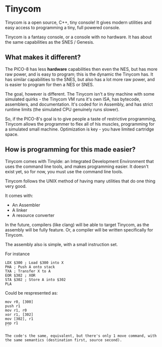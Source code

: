 # Tinycom

Tinycom is a open source, C++, tiny console!
It gives modern utilities and easy access to programming a tiny, full powered console.

Tinycom is a fantasy console, or a console with no hardware. It has about the
same capabilities as the SNES / Genesis.

## What makes it different?

The PICO-8 has less **hardware** capabilities then even the NES, but has more raw power, and is easy to program; this is the dynamic the Tinycom has. It has similar capabilities to the SNES, but also has a lot more raw power, and is easier to program for then a NES or SNES.

The goal, however is different. The Tinycom isn't a tiny machine with some simulated quirks - the Tinycom VM runs it's own ISA, has bytecode, assemblers, and documentation. It's coded for in Assembly, and has strict runtime limits (the simulated CPU genuinely runs slower).

So, if the PICO-8's goal is to give people a taste of restrictive programming, Tinycom allows the programmer to flex all of his muscles, programming for a simulated small machine. Optimization is key -
you have limited cartridge space.

## How is programming for this made easier?
Tinycom comes with Tinyide: an Integrated Development Environment that uses the command line tools, and makes programming easier. It doesn't exist yet, so for now, you must use the command line tools.

Tinycom follows the UNIX method of having many utilities that do one thing very good.

It comes with:
* An Assembler
* A linker
* A resource converter

In the future, compilers (like clang) will be able to target Tinycom, as the assembly will be fully feature. Or, a compiler will be written specifically for Tinycom.

The assembly also is simple, with a small instruction set.

For instance
```
LDX $300 ; Load $300 into X
PHA ; Push A onto stack
TXA ; Transfer X to A
EOR $302 ; XOR
STA $302 ; Store A into $302
PLA
```

Could be respresented as:

```
mov r0, [300]
push r1
mov r1, r0
xor r1, [302]
mov [302], r1
pop r1
``

The code's the same, equivalent, but there's only 1 move command, with the same semantics (destination first, source second).
